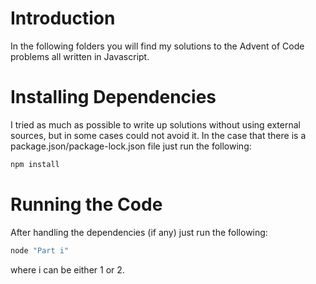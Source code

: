 # Introduction

In the following folders you will find my solutions to the Advent of Code problems all written in Javascript.

# Installing Dependencies

I tried as much as possible to write up solutions without using external sources, but in some cases could not avoid it. In the case that there is a package.json/package-lock.json file just run the following:

```js
npm install
```

# Running the Code

After handling the dependencies (if any) just run the following:

```js
node "Part i"
```

where i can be either 1 or 2. 